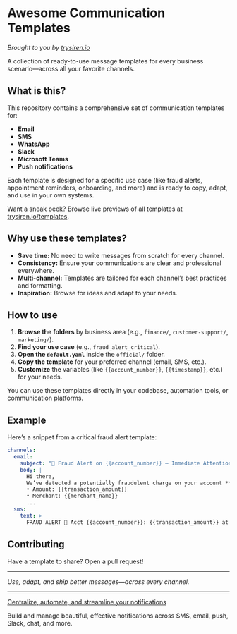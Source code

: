 # Awesome Communication Templates

_Brought to you by [trysiren.io](https://trysiren.io)_

A collection of ready-to-use message templates for every business scenario—across all your favorite channels.

## What is this?

This repository contains a comprehensive set of communication templates for:
- **Email**
- **SMS**
- **WhatsApp**
- **Slack**
- **Microsoft Teams**
- **Push notifications**

Each template is designed for a specific use case (like fraud alerts, appointment reminders, onboarding, and more) and is ready to copy, adapt, and use in your own systems.

Want a sneak peek? Browse live previews of all templates at [trysiren.io/templates](https://trysiren.io/templates).

## Why use these templates?
- **Save time:** No need to write messages from scratch for every channel.
- **Consistency:** Ensure your communications are clear and professional everywhere.
- **Multi-channel:** Templates are tailored for each channel’s best practices and formatting.
- **Inspiration:** Browse for ideas and adapt to your needs.

## How to use
1. **Browse the folders** by business area (e.g., `finance/`, `customer-support/`, `marketing/`).
2. **Find your use case** (e.g., `fraud_alert_critical`).
3. **Open the `default.yaml`** inside the `official/` folder.
4. **Copy the template** for your preferred channel (email, SMS, etc.).
5. **Customize** the variables (like `{{account_number}}`, `{{timestamp}}`, etc.) for your needs.

You can use these templates directly in your codebase, automation tools, or communication platforms.

## Example
Here’s a snippet from a critical fraud alert template:

```yaml
channels:
  email:
    subject: "🚨 Fraud Alert on {{account_number}} – Immediate Attention Required"
    body: |
      Hi there,
      We’ve detected a potentially fraudulent charge on your account **{{account_number}}**:
      • Amount: {{transaction_amount}}
      • Merchant: {{merchant_name}}
      ...
  sms:
    text: >
      FRAUD ALERT 🚨 Acct {{account_number}}: {{transaction_amount}} at {{merchant_name}}. Risk {{risk_score}}. {{action_required}}.
```

## Contributing
Have a template to share? Open a pull request!

---

*Use, adapt, and ship better messages—across every channel.*

---

[Centralize, automate, and streamline your notifications](https://trysiren.io)

Build and manage beautiful, effective notifications across SMS, email, push, Slack, chat, and more.
